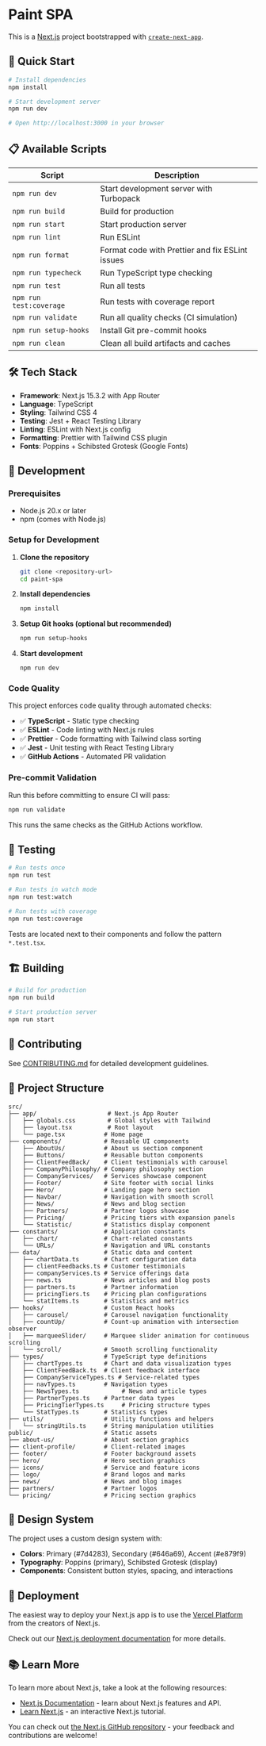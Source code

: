 # Paint SPA

This is a [Next.js](https://nextjs.org) project bootstrapped with [`create-next-app`](https://nextjs.org/docs/app/api-reference/cli/create-next-app).

## 🚀 Quick Start

```bash
# Install dependencies
npm install

# Start development server
npm run dev

# Open http://localhost:3000 in your browser
```

## 📋 Available Scripts

| Script                  | Description                                     |
| ----------------------- | ----------------------------------------------- |
| `npm run dev`           | Start development server with Turbopack         |
| `npm run build`         | Build for production                            |
| `npm run start`         | Start production server                         |
| `npm run lint`          | Run ESLint                                      |
| `npm run format`        | Format code with Prettier and fix ESLint issues |
| `npm run typecheck`     | Run TypeScript type checking                    |
| `npm run test`          | Run all tests                                   |
| `npm run test:coverage` | Run tests with coverage report                  |
| `npm run validate`      | Run all quality checks (CI simulation)          |
| `npm run setup-hooks`   | Install Git pre-commit hooks                    |
| `npm run clean`         | Clean all build artifacts and caches            |

## 🛠️ Tech Stack

- **Framework**: Next.js 15.3.2 with App Router
- **Language**: TypeScript
- **Styling**: Tailwind CSS 4
- **Testing**: Jest + React Testing Library
- **Linting**: ESLint with Next.js config
- **Formatting**: Prettier with Tailwind CSS plugin
- **Fonts**: Poppins + Schibsted Grotesk (Google Fonts)

## 🔧 Development

### Prerequisites

- Node.js 20.x or later
- npm (comes with Node.js)

### Setup for Development

1. **Clone the repository**

   ```bash
   git clone <repository-url>
   cd paint-spa
   ```

2. **Install dependencies**

   ```bash
   npm install
   ```

3. **Setup Git hooks (optional but recommended)**

   ```bash
   npm run setup-hooks
   ```

4. **Start development**
   ```bash
   npm run dev
   ```

### Code Quality

This project enforces code quality through automated checks:

- ✅ **TypeScript** - Static type checking
- ✅ **ESLint** - Code linting with Next.js rules
- ✅ **Prettier** - Code formatting with Tailwind class sorting
- ✅ **Jest** - Unit testing with React Testing Library
- ✅ **GitHub Actions** - Automated PR validation

### Pre-commit Validation

Run this before committing to ensure CI will pass:

```bash
npm run validate
```

This runs the same checks as the GitHub Actions workflow.

## 🧪 Testing

```bash
# Run tests once
npm run test

# Run tests in watch mode
npm run test:watch

# Run tests with coverage
npm run test:coverage
```

Tests are located next to their components and follow the pattern `*.test.tsx`.

## 🏗️ Building

```bash
# Build for production
npm run build

# Start production server
npm run start
```

## 📖 Contributing

See [CONTRIBUTING.md](./CONTRIBUTING.md) for detailed development guidelines.

## 📁 Project Structure

```
src/
├── app/                    # Next.js App Router
│   ├── globals.css         # Global styles with Tailwind
│   ├── layout.tsx          # Root layout
│   └── page.tsx           # Home page
├── components/            # Reusable UI components
│   ├── AboutUs/           # About us section component
│   ├── Buttons/           # Reusable button components
│   ├── ClientFeedBack/    # Client testimonials with carousel
│   ├── CompanyPhilosophy/ # Company philosophy section
│   ├── CompanyServices/   # Services showcase component
│   ├── Footer/            # Site footer with social links
│   ├── Hero/              # Landing page hero section
│   ├── Navbar/            # Navigation with smooth scroll
│   ├── News/              # News and blog section
│   ├── Partners/          # Partner logos showcase
│   ├── Pricing/           # Pricing tiers with expansion panels
│   └── Statistic/         # Statistics display component
├── constants/             # Application constants
│   ├── chart/             # Chart-related constants
│   └── URLs/              # Navigation and URL constants
├── data/                  # Static data and content
│   ├── chartData.ts       # Chart configuration data
│   ├── clientFeedbacks.ts # Customer testimonials
│   ├── companyServices.ts # Service offerings data
│   ├── news.ts            # News articles and blog posts
│   ├── partners.ts        # Partner information
│   ├── pricingTiers.ts    # Pricing plan configurations
│   └── statItems.ts       # Statistics and metrics
├── hooks/                 # Custom React hooks
│   ├── carousel/          # Carousel navigation functionality
│   ├── countUp/           # Count-up animation with intersection observer
│   ├── marqueeSlider/     # Marquee slider animation for continuous scrolling
│   └── scroll/            # Smooth scrolling functionality
├── types/                 # TypeScript type definitions
│   ├── chartTypes.ts      # Chart and data visualization types
│   ├── ClientFeedBack.ts  # Client feedback interface
│   ├── CompanyServiceTypes.ts # Service-related types
│   ├── navTypes.ts        # Navigation types
│   ├── NewsTypes.ts            # News and article types
│   ├── PartnerTypes.ts    # Partner data types
│   ├── PricingTierTypes.ts     # Pricing structure types
│   └── StatTypes.ts       # Statistics types
├── utils/                 # Utility functions and helpers
│   └── stringUtils.ts     # String manipulation utilities
public/                    # Static assets
├── about-us/              # About section graphics
├── client-profile/        # Client-related images
├── footer/                # Footer background assets
├── hero/                  # Hero section graphics
├── icons/                 # Service and feature icons
├── logo/                  # Brand logos and marks
├── news/                  # News and blog images
├── partners/              # Partner logos
└── pricing/               # Pricing section graphics
```

## 🎨 Design System

The project uses a custom design system with:

- **Colors**: Primary (#7d4283), Secondary (#646a69), Accent (#e879f9)
- **Typography**: Poppins (primary), Schibsted Grotesk (display)
- **Components**: Consistent button styles, spacing, and interactions

## 🚀 Deployment

The easiest way to deploy your Next.js app is to use the [Vercel Platform](https://vercel.com/new?utm_medium=default-template&filter=next.js&utm_source=create-next-app&utm_campaign=create-next-app-readme) from the creators of Next.js.

Check out our [Next.js deployment documentation](https://nextjs.org/docs/app/building-your-application/deploying) for more details.

## 📚 Learn More

To learn more about Next.js, take a look at the following resources:

- [Next.js Documentation](https://nextjs.org/docs) - learn about Next.js features and API.
- [Learn Next.js](https://nextjs.org/learn) - an interactive Next.js tutorial.

You can check out [the Next.js GitHub repository](https://github.com/vercel/next.js) - your feedback and contributions are welcome!

